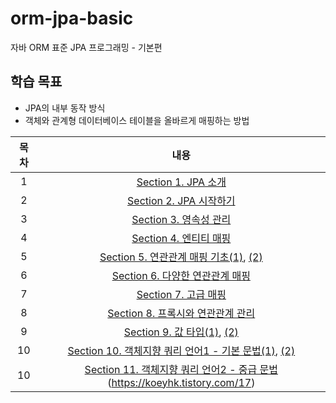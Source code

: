 # orm-jpa-basic
자바 ORM 표준 JPA 프로그래밍 - 기본편

## 학습 목표
- JPA의 내부 동작 방식
- 객체와 관계형 데이터베이스 테이블을 올바르게 매핑하는 방법

| 목차 | 내용 |
|:---:|:---:|
| 1 |  [Section 1. JPA 소개](https://koeyhk.tistory.com/2) |
| 2 | [Section 2. JPA 시작하기](https://koeyhk.tistory.com/3) |
| 3 | [Section 3. 영속성 관리](https://koeyhk.tistory.com/4) |
| 4 | [Section 4. 엔티티 매핑](https://koeyhk.tistory.com/5) |
| 5 | [Section 5. 연관관계 매핑 기초(1)](https://koeyhk.tistory.com/8), [(2)](https://koeyhk.tistory.com/9) |
| 6 | [Section 6. 다양한 연관관계 매핑](https://koeyhk.tistory.com/10) |
| 7 | [Section 7. 고급 매핑](https://koeyhk.tistory.com/11) |
| 8 | [Section 8. 프록시와 연관관계 관리](https://koeyhk.tistory.com/12) |
| 9 | [Section 9. 값 타입(1)](https://koeyhk.tistory.com/13), [(2)](https://koeyhk.tistory.com/14) |
| 10 | [Section 10. 객체지향 쿼리 언어1 - 기본 문법(1)](https://koeyhk.tistory.com/15), [(2)](https://koeyhk.tistory.com/16) |
| 10 | [Section 11. 객체지향 쿼리 언어2 - 중급 문법](1)(https://koeyhk.tistory.com/17) |
